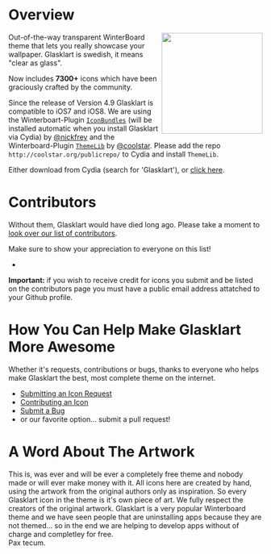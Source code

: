 Overview
=====================================================================

<img src="https://secure.gravatar.com/avatar/55f5957eaa80d310208770c0547f680b?s=420&d=https://a248.e.akamai.net/assets.github.com%2Fimages%2Fgravatars%2Fgravatar-org-420.png" width="200" height="200" align="right" />

Out-of-the-way transparent WinterBoard theme that lets you really
showcase your wallpaper. Glasklart is swedish, it means "clear as
glass".

Now includes **7300+** icons which have been graciously crafted by the community.

Since the release of Version 4.9 Glasklart is compatible to iOS7 and iOS8. We are using the Winterboart-Plugin [`IconBundles`](https://github.com/nickfrey/IconBundles) (will be installed automatic when you install Glasklart via Cydia) by [@nickfrey](https://github.com/nickfrey) and the Winterboard-Plugin [`ThemeLib`](https://github.com/coolstar/themelib) by [@coolstar](https://github.com/coolstar). Please add the repo `http://coolstar.org/publicrepo/` to Cydia and install `ThemeLib`.

Either download from Cydia (search for 'Glasklart'), or [click
here](https://github.com/glasklart/hd/tarball/master).

Contributors
=====================================================================
Without them, Glasklart would have died long ago. Please take a moment
to [look over our list of contributors](https://github.com/glasklart/hd/graphs/contributors).

Make sure to show your appreciation to everyone on this list!

-
**Important:** if you wish to receive credit for icons you submit and
be listed on the contributors page you must have a public email address
attatched to your Github profile.

How You Can Help Make Glasklart More Awesome
=====================================================================
Whether it's requests, contributions or bugs, thanks to everyone who
helps make Glasklart the best, most complete theme on the internet.

  * [Submitting an Icon Request](https://github.com/glasklart/hd/wiki/How-to-Submit-an-Icon-Request)
  * [Contributing an Icon](https://github.com/glasklart/hd/wiki/How-to-Contribute-an-Icon)
  * [Submit a Bug](https://github.com/glasklart/hd/wiki/How-to-Submit-a-Bug)
  * or our favorite option... submit a pull request!
  
A Word About The Artwork
=====================================================================
This is, was ever and will be ever a completely free theme and nobody made or will ever make money with it. All icons here are created by hand, using the artwork from the original authors only as inspiration. So every Glasklart icon in the theme is it's own piece of art. We fully respect the creators of the original artwork. Glasklart is a very popular Winterboard theme and we have seen people that are uninstalling apps because they are not themed... so in the end we are helping to develop apps without of charge and completley for free.  
Pax tecum.
